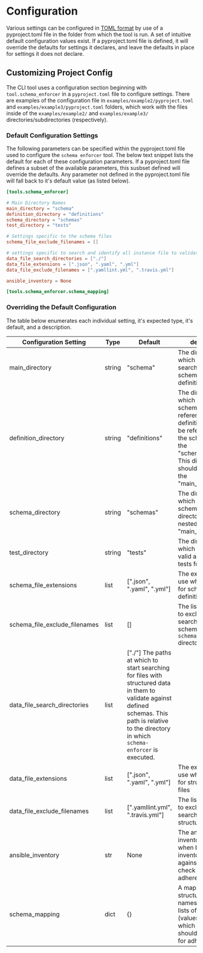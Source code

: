 # Configuration

Various settings can be configured in [TOML format](https://toml.io/en/) by use of a pyproject.toml file in the folder from which the tool is run. A set of intuitive default configuration values exist. If a pyproject.toml file is defined, it will override the defaults for settings it declares, and leave the defaults in place for settings it does not declare.

## Customizing Project Config

The CLI tool uses a configuration section beginning with `tool.schema_enforcer` in a `pyproject.toml` file to configure settings. There are examples of the configuration file in `examples/example2/pyproject.toml` and `examples/example3/pyproject.toml` folders, which work with the files inside of the `examples/example2/` and `examples/example3/` directories/subdirectories (respectively).

### Default Configuration Settings

The following parameters can be specified within the pyproject.toml file used to configure the `schema enforcer` tool. The below text snippet lists the default for each of these configuration parameters. If a pyproject.toml file defines a subset of the available parameters, this susbset defined will override the defaults. Any parameter not defined in the pyproject.toml file will fall back to it's default value (as listed below).

```toml
[tools.schema_enforcer]

# Main Directory Names
main_directory = "schema"
definition_directory = "definitions"
schema_directory = "schemas"
test_directory = "tests"

# Settings specific to the schema files
schema_file_exclude_filenames = []

# settings specific to search and identify all instance file to validate
data_file_search_directories = ["./"]
data_file_extensions = [".json", ".yaml", ".yml"]
data_file_exclude_filenames = [".yamllint.yml", ".travis.yml"]

ansible_inventory = None

[tools.schema_enforcer.schema_mapping]
```

### Overriding the Default Configuration

The table below enumerates each individual setting, it's expected type, it's default, and a description.

| Configuration Setting | Type | Default | description |
|---|---|---|---|
| main_directory | string | "schema" | The directory in which to start searching for schema and definition files |
| definition_directory | string | "definitions" | The directory in which to search for schema definition references. These definitions are can be referenced by the schema files in the "schema_directory". This directory should be nested in the "main_directory" |
| schema_directory | string | "schemas" | The directory in which to search for schemas. This directory should be nested in the "main_directory" |
| test_directory | string | "tests" | The directory in which to search for valid and invalid unit tests for schemas |
| schema_file_extensions | list | [".json", ".yaml", ".yml"] | The extensions to use when searching for schema definition files |
| schema_file_exclude_filenames | list | [] | The list of filenames to exclude when searching for schema files in the `schema_directory` directory |
| data_file_search_directories | list | ["./"] The paths at which to start searching for files with structured data in them to validate against defined schemas. This path is relative to the directory in which `schema-enforcer` is executed.
| data_file_extensions | list | [".json", ".yaml", ".yml"] | The extensions to use when searching for structured data files |
| data_file_exclude_filenames | list | [".yamllint.yml", ".travis.yml"] | The list of filenames to exclude when searching for structured data files |
| ansible_inventory | str | None | The ansible inventory file to use when building an inventory of hosts against which to check for schema adherence |
| schema_mapping | dict | {} | A mapping of structured data file names (keys) to lists of schema IDs (values) against which the data file should be checked for adherence |